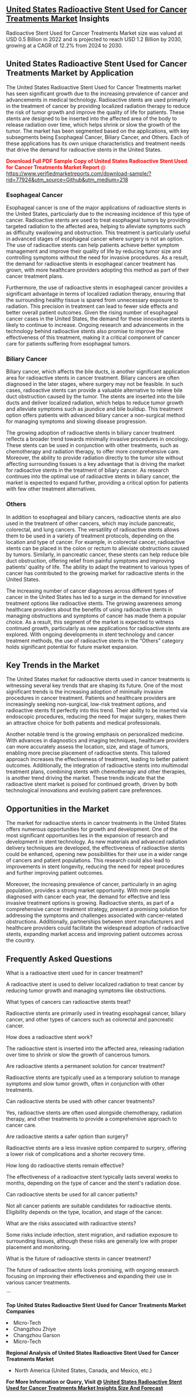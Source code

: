 <h2><a href="https://www.verifiedmarketreports.com/download-sample/?rid=77924&amp;utm_source=Github&amp;utm_medium=218" target="_blank">United States Radioactive Stent Used for Cancer Treatments Market</a> Insights</h2><p>Radioactive Stent Used for Cancer Treatments Market size was valued at USD 0.5 Billion in 2022 and is projected to reach USD 1.2 Billion by 2030, growing at a CAGR of 12.2% from 2024 to 2030.</p><p> <h2>United States Radioactive Stent Used for Cancer Treatments Market by Application</h2> <p>The United States Radioactive Stent Used for Cancer Treatments market has seen significant growth due to the increasing prevalence of cancer and advancements in medical technology. Radioactive stents are used primarily in the treatment of cancer by providing localized radiation therapy to reduce the risk of tumor growth and improve the quality of life for patients. These stents are designed to be inserted into the affected area of the body to release radiation over time, which helps shrink or slow the growth of the tumor. The market has been segmented based on the applications, with key subsegments being Esophageal Cancer, Biliary Cancer, and Others. Each of these applications has its own unique characteristics and treatment needs that drive the demand for radioactive stents in the United States. <p><span class=""><span style="color: #ff0000;"><strong>Download Full PDF Sample Copy of United States Radioactive Stent Used for Cancer Treatments Market Report</strong> @ </span><a href="https://www.verifiedmarketreports.com/download-sample/?rid=77924&amp;utm_source=Github&amp;utm_medium=218" target="_blank">https://www.verifiedmarketreports.com/download-sample/?rid=77924&amp;utm_source=Github&amp;utm_medium=218</a></span></p> <h3>Esophageal Cancer</h3> <p>Esophageal cancer is one of the major applications of radioactive stents in the United States, particularly due to the increasing incidence of this type of cancer. Radioactive stents are used to treat esophageal tumors by providing targeted radiation to the affected area, helping to alleviate symptoms such as difficulty swallowing and obstruction. This treatment is particularly useful in advanced stages of esophageal cancer where surgery is not an option. The use of radioactive stents can help patients achieve better symptom management and improve their quality of life by reducing tumor size and controlling symptoms without the need for invasive procedures. As a result, the demand for radioactive stents in esophageal cancer treatment has grown, with more healthcare providers adopting this method as part of their cancer treatment plans.</p> <p>Furthermore, the use of radioactive stents in esophageal cancer provides a significant advantage in terms of localized radiation therapy, ensuring that the surrounding healthy tissue is spared from unnecessary exposure to radiation. This precision in treatment can lead to fewer side effects and better overall patient outcomes. Given the rising number of esophageal cancer cases in the United States, the demand for these innovative stents is likely to continue to increase. Ongoing research and advancements in the technology behind radioactive stents also promise to improve the effectiveness of this treatment, making it a critical component of cancer care for patients suffering from esophageal tumors.</p> <h3>Biliary Cancer</h3> <p>Biliary cancer, which affects the bile ducts, is another significant application area for radioactive stents in cancer treatment. Biliary cancers are often diagnosed in the later stages, where surgery may not be feasible. In such cases, radioactive stents can provide a valuable alternative to relieve bile duct obstruction caused by the tumor. The stents are inserted into the bile ducts and deliver localized radiation, which helps to reduce tumor growth and alleviate symptoms such as jaundice and bile buildup. This treatment option offers patients with advanced biliary cancer a non-surgical method for managing symptoms and slowing disease progression.</p> <p>The growing adoption of radioactive stents in biliary cancer treatment reflects a broader trend towards minimally invasive procedures in oncology. These stents can be used in conjunction with other treatments, such as chemotherapy and radiation therapy, to offer more comprehensive care. Moreover, the ability to provide radiation directly to the tumor site without affecting surrounding tissues is a key advantage that is driving the market for radioactive stents in the treatment of biliary cancer. As research continues into the optimal use of radioactive stents in biliary cancer, the market is expected to expand further, providing a critical option for patients with few other treatment alternatives.</p> <h3>Others</h3> <p>In addition to esophageal and biliary cancers, radioactive stents are also used in the treatment of other cancers, which may include pancreatic, colorectal, and lung cancers. The versatility of radioactive stents allows them to be used in a variety of treatment protocols, depending on the location and type of cancer. For example, in colorectal cancer, radioactive stents can be placed in the colon or rectum to alleviate obstructions caused by tumors. Similarly, in pancreatic cancer, these stents can help reduce bile duct obstruction, offering relief from painful symptoms and improving patients’ quality of life. The ability to adapt the treatment to various types of cancer has contributed to the growing market for radioactive stents in the United States.</p> <p>The increasing number of cancer diagnoses across different types of cancer in the United States has led to a surge in the demand for innovative treatment options like radioactive stents. The growing awareness among healthcare providers about the benefits of using radioactive stents in managing obstructions and symptoms of cancer has made them a popular choice. As a result, this segment of the market is expected to witness continued growth, particularly as new applications for radioactive stents are explored. With ongoing developments in stent technology and cancer treatment methods, the use of radioactive stents in the “Others” category holds significant potential for future market expansion.</p> <h2>Key Trends in the Market</h2> <p>The United States market for radioactive stents used in cancer treatments is witnessing several key trends that are shaping its future. One of the most significant trends is the increasing adoption of minimally invasive procedures in cancer treatment. Patients and healthcare providers are increasingly seeking non-surgical, low-risk treatment options, and radioactive stents fit perfectly into this trend. Their ability to be inserted via endoscopic procedures, reducing the need for major surgery, makes them an attractive choice for both patients and medical professionals.</p> <p>Another notable trend is the growing emphasis on personalized medicine. With advances in diagnostics and imaging techniques, healthcare providers can more accurately assess the location, size, and stage of tumors, enabling more precise placement of radioactive stents. This tailored approach increases the effectiveness of treatment, leading to better patient outcomes. Additionally, the integration of radioactive stents into multimodal treatment plans, combining stents with chemotherapy and other therapies, is another trend driving the market. These trends indicate that the radioactive stent market is poised for continued growth, driven by both technological innovations and evolving patient care preferences.</p> <h2>Opportunities in the Market</h2> <p>The market for radioactive stents in cancer treatments in the United States offers numerous opportunities for growth and development. One of the most significant opportunities lies in the expansion of research and development in stent technology. As new materials and advanced radiation delivery techniques are developed, the effectiveness of radioactive stents could be enhanced, opening new possibilities for their use in a wider range of cancers and patient populations. This research could also lead to improvements in stent longevity, reducing the need for repeat procedures and further improving patient outcomes.</p> <p>Moreover, the increasing prevalence of cancer, particularly in an aging population, provides a strong market opportunity. With more people diagnosed with cancer each year, the demand for effective and less invasive treatment options is growing. Radioactive stents, as part of a comprehensive cancer treatment strategy, present a promising solution for addressing the symptoms and challenges associated with cancer-related obstructions. Additionally, partnerships between stent manufacturers and healthcare providers could facilitate the widespread adoption of radioactive stents, expanding market access and improving patient outcomes across the country.</p> <h2>Frequently Asked Questions</h2> <p>What is a radioactive stent used for in cancer treatment?</p> <p>A radioactive stent is used to deliver localized radiation to treat cancer by reducing tumor growth and managing symptoms like obstructions.</p> <p>What types of cancers can radioactive stents treat?</p> <p>Radioactive stents are primarily used in treating esophageal cancer, biliary cancer, and other types of cancers such as colorectal and pancreatic cancer.</p> <p>How does a radioactive stent work?</p> <p>The radioactive stent is inserted into the affected area, releasing radiation over time to shrink or slow the growth of cancerous tumors.</p> <p>Are radioactive stents a permanent solution for cancer treatment?</p> <p>Radioactive stents are typically used as a temporary solution to manage symptoms and slow tumor growth, often in conjunction with other treatments.</p> <p>Can radioactive stents be used with other cancer treatments?</p> <p>Yes, radioactive stents are often used alongside chemotherapy, radiation therapy, and other treatments to provide a comprehensive approach to cancer care.</p> <p>Are radioactive stents a safer option than surgery?</p> <p>Radioactive stents are a less invasive option compared to surgery, offering a lower risk of complications and a shorter recovery time.</p> <p>How long do radioactive stents remain effective?</p> <p>The effectiveness of a radioactive stent typically lasts several weeks to months, depending on the type of cancer and the stent's radiation dose.</p> <p>Can radioactive stents be used for all cancer patients?</p> <p>Not all cancer patients are suitable candidates for radioactive stents. Eligibility depends on the type, location, and stage of the cancer.</p> <p>What are the risks associated with radioactive stents?</p> <p>Some risks include infection, stent migration, and radiation exposure to surrounding tissues, although these risks are generally low with proper placement and monitoring.</p> <p>What is the future of radioactive stents in cancer treatment?</p> <p>The future of radioactive stents looks promising, with ongoing research focusing on improving their effectiveness and expanding their use in various cancer treatments.</p> ```</p><p><strong>Top United States Radioactive Stent Used for Cancer Treatments Market Companies</strong></p><div data-test-id=""><p><li>Micro-Tech</li><li> Changzhou Zhiye</li><li> Changzhou Garson</li><li> Micro-Tech</li></p><div><strong>Regional Analysis of&nbsp;United States Radioactive Stent Used for Cancer Treatments Market</strong></div><ul><li dir="ltr"><p dir="ltr">North America&nbsp;(United States, Canada, and Mexico, etc.)</p></li></ul><p><strong>For More Information or Query, Visit @&nbsp;</strong><strong><a href="https://www.verifiedmarketreports.com/product/global-radioactive-stent-used-for-cancer-treatments-market-growth-2019-2024/?utm_source=Github&amp;utm_medium=218" target="_blank">United States Radioactive Stent Used for Cancer Treatments Market Insights Size And Forecast</a></strong></p></div>
